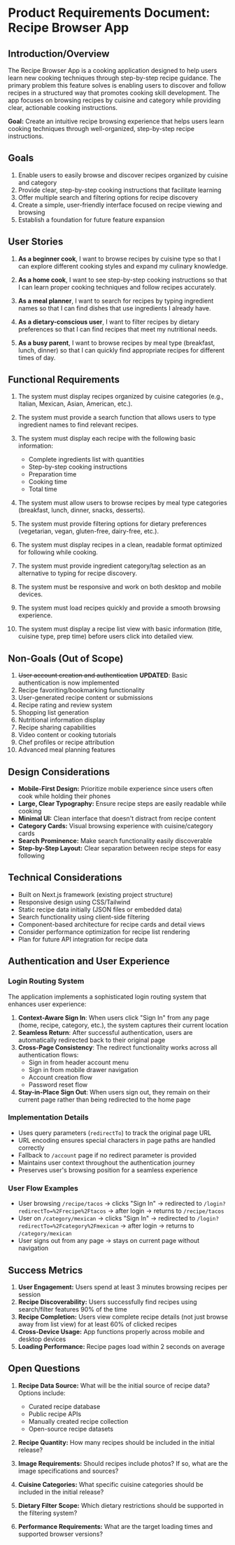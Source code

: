 # Product Requirements Document: Recipe Browser App

## Introduction/Overview

The Recipe Browser App is a cooking application designed to help users learn new cooking techniques through step-by-step recipe guidance. The primary problem this feature solves is enabling users to discover and follow recipes in a structured way that promotes cooking skill development. The app focuses on browsing recipes by cuisine and category while providing clear, actionable cooking instructions.

**Goal:** Create an intuitive recipe browsing experience that helps users learn cooking techniques through well-organized, step-by-step recipe instructions.

## Goals

1. Enable users to easily browse and discover recipes organized by cuisine and category
2. Provide clear, step-by-step cooking instructions that facilitate learning
3. Offer multiple search and filtering options for recipe discovery
4. Create a simple, user-friendly interface focused on recipe viewing and browsing
5. Establish a foundation for future feature expansion

## User Stories

1. **As a beginner cook**, I want to browse recipes by cuisine type so that I can explore different cooking styles and expand my culinary knowledge.

2. **As a home cook**, I want to see step-by-step cooking instructions so that I can learn proper cooking techniques and follow recipes accurately.

3. **As a meal planner**, I want to search for recipes by typing ingredient names so that I can find dishes that use ingredients I already have.

4. **As a dietary-conscious user**, I want to filter recipes by dietary preferences so that I can find recipes that meet my nutritional needs.

5. **As a busy parent**, I want to browse recipes by meal type (breakfast, lunch, dinner) so that I can quickly find appropriate recipes for different times of day.

## Functional Requirements

1. The system must display recipes organized by cuisine categories (e.g., Italian, Mexican, Asian, American, etc.).

2. The system must provide a search function that allows users to type ingredient names to find relevant recipes.

3. The system must display each recipe with the following basic information:
   - Complete ingredients list with quantities
   - Step-by-step cooking instructions
   - Preparation time
   - Cooking time
   - Total time

4. The system must allow users to browse recipes by meal type categories (breakfast, lunch, dinner, snacks, desserts).

5. The system must provide filtering options for dietary preferences (vegetarian, vegan, gluten-free, dairy-free, etc.).

6. The system must display recipes in a clean, readable format optimized for following while cooking.

7. The system must provide ingredient category/tag selection as an alternative to typing for recipe discovery.

8. The system must be responsive and work on both desktop and mobile devices.

9. The system must load recipes quickly and provide a smooth browsing experience.

10. The system must display a recipe list view with basic information (title, cuisine type, prep time) before users click into detailed view.

## Non-Goals (Out of Scope)

1. ~~User account creation and authentication~~ **UPDATED**: Basic authentication is now implemented
2. Recipe favoriting/bookmarking functionality
3. User-generated recipe content or submissions
4. Recipe rating and review system
5. Shopping list generation
6. Nutritional information display
7. Recipe sharing capabilities
8. Video content or cooking tutorials
9. Chef profiles or recipe attribution
10. Advanced meal planning features

## Design Considerations

- **Mobile-First Design:** Prioritize mobile experience since users often cook while holding their phones
- **Large, Clear Typography:** Ensure recipe steps are easily readable while cooking
- **Minimal UI:** Clean interface that doesn't distract from recipe content
- **Category Cards:** Visual browsing experience with cuisine/category cards
- **Search Prominence:** Make search functionality easily discoverable
- **Step-by-Step Layout:** Clear separation between recipe steps for easy following

## Technical Considerations

- Built on Next.js framework (existing project structure)
- Responsive design using CSS/Tailwind
- Static recipe data initially (JSON files or embedded data)
- Search functionality using client-side filtering
- Component-based architecture for recipe cards and detail views
- Consider performance optimization for recipe list rendering
- Plan for future API integration for recipe data

## Authentication and User Experience

### Login Routing System
The application implements a sophisticated login routing system that enhances user experience:

1. **Context-Aware Sign In**: When users click "Sign In" from any page (home, recipe, category, etc.), the system captures their current location
2. **Seamless Return**: After successful authentication, users are automatically redirected back to their original page
3. **Cross-Page Consistency**: The redirect functionality works across all authentication flows:
   - Sign in from header account menu
   - Sign in from mobile drawer navigation
   - Account creation flow
   - Password reset flow
4. **Stay-in-Place Sign Out**: When users sign out, they remain on their current page rather than being redirected to the home page

### Implementation Details
- Uses query parameters (`redirectTo`) to track the original page URL
- URL encoding ensures special characters in page paths are handled correctly
- Fallback to `/account` page if no redirect parameter is provided
- Maintains user context throughout the authentication journey
- Preserves user's browsing position for a seamless experience

### User Flow Examples
- User browsing `/recipe/tacos` → clicks "Sign In" → redirected to `/login?redirectTo=%2Frecipe%2Ftacos` → after login → returns to `/recipe/tacos`
- User on `/category/mexican` → clicks "Sign In" → redirected to `/login?redirectTo=%2Fcategory%2Fmexican` → after login → returns to `/category/mexican`
- User signs out from any page → stays on current page without navigation

## Success Metrics

1. **User Engagement:** Users spend at least 3 minutes browsing recipes per session
2. **Recipe Discoverability:** Users successfully find recipes using search/filter features 90% of the time
3. **Recipe Completion:** Users view complete recipe details (not just browse away from list view) for at least 60% of clicked recipes
4. **Cross-Device Usage:** App functions properly across mobile and desktop devices
5. **Loading Performance:** Recipe pages load within 2 seconds on average

## Open Questions

1. **Recipe Data Source:** What will be the initial source of recipe data? Options include:
   - Curated recipe database
   - Public recipe APIs
   - Manually created recipe collection
   - Open-source recipe datasets

2. **Recipe Quantity:** How many recipes should be included in the initial release?

3. **Image Requirements:** Should recipes include photos? If so, what are the image specifications and sources?

4. **Cuisine Categories:** What specific cuisine categories should be included in the initial release?

5. **Dietary Filter Scope:** Which dietary restrictions should be supported in the filtering system?

6. **Performance Requirements:** What are the target loading times and supported browser versions? 